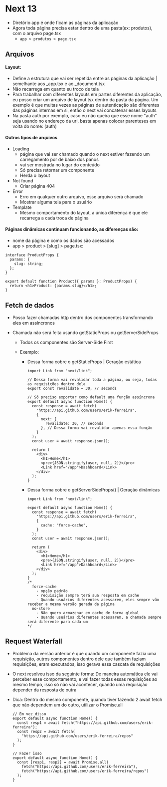 # Next 13

- Diretório app é onde ficam as páginas da aplicação
- Agora toda página precisa estar dentro de uma pasta(ex: produtos), com o arquivo page.tsx
  - `app > produtos > page.tsx`

## Arquivos

#### Layout:

- Define a estrutura que vai ser repetida entre as páginas da aplicação | semelhante aos \_app.tsx e ao \_document.tsx
- Não recarrega em quanto eu troco de tela
- Para trabalhar com diferentes layouts em partes diferentes da aplicação, eu posso criar um arquivo de layout.tsx
  dentro da pasta da página. Um exemplo é que muitas vezes as páginas de autenticação são diferentes das páginas
  internas em si, então o next vai concatenar esses layouts
- Na pasta auth por exemplo, caso eu não queira que esse nome "auth" seja usando no endereço da url, basta apenas
  colocar parenteses em volta do nome: (auth)

#### Outros tipos de arquivos

- Loading
  - página que vai ser chamado quando o next estiver fazendo um carregamento por de baixo dos panos
  - vai ser mostrada no lugar do conteúdo
  - Só precisa retornar um componente
  - Herda o layout
- Not found
  - Criar página 404
- Error
  - Erro em qualquer outro arquivo, esse arquivo será chamado
  - Mostrar alguma tela para o usuário
- Template
  - Mesmo comportamento do layout, a única diferença é que ele recarrega a cada troca de página

#### Páginas dinâmicas continuam funcionando, as diferenças são:

- nome da página e como os dados são acessados
- app > product > [slug] > page.tsx:

```tsx
interface ProductProps {
  params: {
    slug: string;
  };
}

export default function Product({ params }: ProductProps) {
  return <h1>Product: {params.slug}</h1>;
}
```

## Fetch de dados

- Posso fazer chamadas http dentro dos componentes transformando eles em assíncronos
- Chamada não será feita usando getStaticProps ou getServerSideProps

  - Todos os componentes são Server-Side First
  - Exemplo:

    - Dessa forma cobre o getStaticProps | Geração estática

      ```tsx
      import Link from "next/link";

      // Dessa forma vai revalidar toda a página, ou seja, todas as requisições dentro dela
      export const revalidate = 30; // seconds

      // Só preciso exportar como default uma função assíncrona
      export default async function Home() {
        const response = await fetch(
          "https://api.github.com/users/erik-ferreira",
          {
            next: {
              revalidate: 30, // seconds
            }, // Dessa forma vai revalidar apenas essa função
          }
        );
        const user = await response.json();

        return (
          <div>
            <h1>Home</h1>
            <pre>{JSON.stringify(user, null, 2)}</pre>
            <Link href="/app">Dashboard</Link>
          </div>
        );
      }
      ```

    - Dessa forma cobre o getServerSideProps() | Geração dinâmicas

      ```tsx
      import Link from "next/link";

      export default async function Home() {
        const response = await fetch(
          "https://api.github.com/users/erik-ferreira",
          {
            cache: "force-cache",
          }
        );
        const user = await response.json();

        return (
          <div>
            <h1>Home</h1>
            <pre>{JSON.stringify(user, null, 2)}</pre>
            <Link href="/app">Dashboard</Link>
          </div>
        );
      }
      /*
        force-cache
          - opção padrão
          - requisição sempre terá sua resposta em cache
          - Quando usuários diferentes acessarem, eles sempre vão receber a mesma versão gerada da página
        no-store
          - Não quero armazenar em cache de forma global
          - Quando usuários diferentes acessarem, a chamada sempre será diferente para cada um
      */
      ```

## Request Waterfall

- Problema da versão anterior é que quando um componente fazia uma requisição, outros componentes dentro dele que também
  faziam requisições, eram executados, isso gerava essa cascata de requisições
- O next resolveu isso da seguinte forma: De maneira automática ele vai perceber esse comportamento, e vai fazer todas
  essas requisições ao mesmo tempo, isso só não vai acontecer, quando uma requisição depender da resposta de outra
- Dica: Dentro do mesmo componente, quando tiver fazendo 2 await fetch que não dependem um do outro, utilizar o Promise.all

  ```tsx
  // Em vez disso
  export default async function Home() {
    const resp1 = await fetch("https://api.github.com/users/erik-ferreira");
    const resp2 = await fetch(
      "https://api.github.com/users/erik-ferreira/repos"
    );
  }

  // Fazer isso
  export default async function Home() {
    const [resp1, resp2] = await Promise.all(
      fetch("https://api.github.com/users/erik-ferreira"),
      fetch("https://api.github.com/users/erik-ferreira/repos")
    );
  }
  ```

<!-- 41:00 -->
